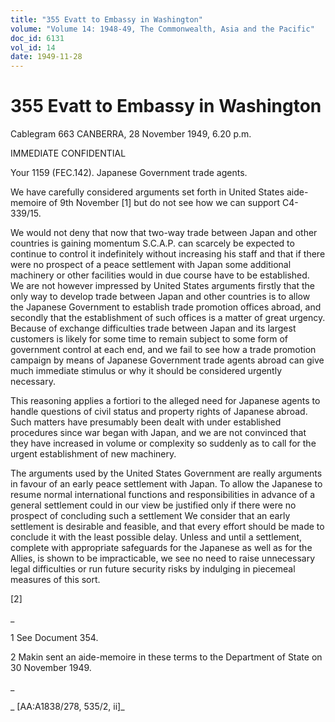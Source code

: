 ```yaml
---
title: "355 Evatt to Embassy in Washington"
volume: "Volume 14: 1948-49, The Commonwealth, Asia and the Pacific"
doc_id: 6131
vol_id: 14
date: 1949-11-28
---
```


# 355 Evatt to Embassy in Washington

Cablegram 663 CANBERRA, 28 November 1949, 6.20 p.m.

IMMEDIATE CONFIDENTIAL

Your 1159 (FEC.142). Japanese Government trade agents.

We have carefully considered arguments set forth in United States aide-memoire of 9th November [1] but do not see how we can support C4-339/15.

We would not deny that now that two-way trade between Japan and other countries is gaining momentum S.C.A.P. can scarcely be expected to continue to control it indefinitely without increasing his staff and that if there were no prospect of a peace settlement with Japan some additional machinery or other facilities would in due course have to be established. We are not however impressed by United States arguments firstly that the only way to develop trade between Japan and other countries is to allow the Japanese Government to establish trade promotion offices abroad, and secondly that the establishment of such offices is a matter of great urgency. Because of exchange difficulties trade between Japan and its largest customers is likely for some time to remain subject to some form of government control at each end, and we fail to see how a trade promotion campaign by means of Japanese Government trade agents abroad can give much immediate stimulus or why it should be considered urgently necessary.

This reasoning applies a fortiori to the alleged need for Japanese agents to handle questions of civil status and property rights of Japanese abroad. Such matters have presumably been dealt with under established procedures since war began with Japan, and we are not convinced that they have increased in volume or complexity so suddenly as to call for the urgent establishment of new machinery.

The arguments used by the United States Government are really arguments in favour of an early peace settlement with Japan. To allow the Japanese to resume normal international functions and responsibilities in advance of a general settlement could in our view be justified only if there were no prospect of concluding such a settlement We consider that an early settlement is desirable and feasible, and that every effort should be made to conclude it with the least possible delay. Unless and until a settlement, complete with appropriate safeguards for the Japanese as well as for the Allies, is shown to be impracticable, we see no need to raise unnecessary legal difficulties or run future security risks by indulging in piecemeal measures of this sort.

[2]

_

1 See Document 354.

2 Makin sent an aide-memoire in these terms to the Department of State on 30 November 1949.

_

_ [AA:A1838/278, 535/2, ii]_

